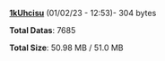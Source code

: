 [**1kUhcisu**](/data/1kUhcisu.txt) (01/02/23 - 12:53)- 304 bytes

**Total Datas**: 7685

**Total Size**: 50.98 MB / 51.0 MB